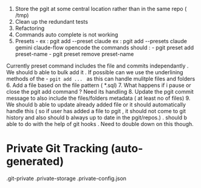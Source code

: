 1. Store the pgit at some central location rather than in the same repo ( /tmp)
2. Clean up the redundant tests
3. Refactoring
4. Commands auto complete is not working
5. Presets -
    ex : pgit add --preset claude
    ex : pgit add --presets claude gemini claude-flow opencode
    the commands should : 
        - pgit preset add preset-name
        - pgit preset remove preset-name

Currently preset command includes the file and commits independantly . We should b able to bulk add it . If possible can we use the underlining methods of the - `pgit add ... ` as this can handle mulitple files and folders 
6. Add a file based on the file pattern ( *.sql)
7. What happens if i pause or close the pgit add command ? Need its handling
8. Update the pgit commit message to also include the files/folders metadata ( at least no of files)
9. We should b able to update already added file or it should automatically handle this ( so if user has added a file to pgit , it should not come to git history and also should b always up to date in the pgit/repos.) . 
    should b able to do with the help of git hooks . Need to double down on this though.


<!-- below is the gitignore . Move this to git info -->
# Private Git Tracking (auto-generated)
.git-private
.private-storage
.private-config.json